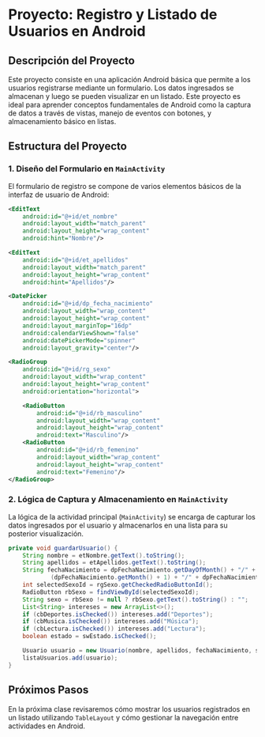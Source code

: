 # Proyecto: Registro y Listado de Usuarios en Android

## Descripción del Proyecto

Este proyecto consiste en una aplicación Android básica que permite a los usuarios registrarse mediante un formulario. Los datos ingresados se almacenan y luego se pueden visualizar en un listado. Este proyecto es ideal para aprender conceptos fundamentales de Android como la captura de datos a través de vistas, manejo de eventos con botones, y almacenamiento básico en listas.

## Estructura del Proyecto

### 1. Diseño del Formulario en `MainActivity`

El formulario de registro se compone de varios elementos básicos de la interfaz de usuario de Android:

```xml
<EditText
    android:id="@+id/et_nombre"
    android:layout_width="match_parent"
    android:layout_height="wrap_content"
    android:hint="Nombre"/>

<EditText
    android:id="@+id/et_apellidos"
    android:layout_width="match_parent"
    android:layout_height="wrap_content"
    android:hint="Apellidos"/>

<DatePicker
    android:id="@+id/dp_fecha_nacimiento"
    android:layout_width="wrap_content"
    android:layout_height="wrap_content"
    android:layout_marginTop="16dp"
    android:calendarViewShown="false"
    android:datePickerMode="spinner"
    android:layout_gravity="center"/>

<RadioGroup
    android:id="@+id/rg_sexo"
    android:layout_width="wrap_content"
    android:layout_height="wrap_content"
    android:orientation="horizontal">

    <RadioButton
        android:id="@+id/rb_masculino"
        android:layout_width="wrap_content"
        android:layout_height="wrap_content"
        android:text="Masculino"/>
    <RadioButton
        android:id="@+id/rb_femenino"
        android:layout_width="wrap_content"
        android:layout_height="wrap_content"
        android:text="Femenino"/>
</RadioGroup>
```

### 2. Lógica de Captura y Almacenamiento en `MainActivity`

La lógica de la actividad principal (`MainActivity`) se encarga de capturar los datos ingresados por el usuario y almacenarlos en una lista para su posterior visualización.

```java
private void guardarUsuario() {
    String nombre = etNombre.getText().toString();
    String apellidos = etApellidos.getText().toString();
    String fechaNacimiento = dpFechaNacimiento.getDayOfMonth() + "/" +
            (dpFechaNacimiento.getMonth() + 1) + "/" + dpFechaNacimiento.getYear();
    int selectedSexoId = rgSexo.getCheckedRadioButtonId();
    RadioButton rbSexo = findViewById(selectedSexoId);
    String sexo = rbSexo != null ? rbSexo.getText().toString() : "";
    List<String> intereses = new ArrayList<>();
    if (cbDeportes.isChecked()) intereses.add("Deportes");
    if (cbMusica.isChecked()) intereses.add("Música");
    if (cbLectura.isChecked()) intereses.add("Lectura");
    boolean estado = swEstado.isChecked();

    Usuario usuario = new Usuario(nombre, apellidos, fechaNacimiento, sexo, intereses, estado);
    listaUsuarios.add(usuario);
}
```

## Próximos Pasos

En la próxima clase revisaremos cómo mostrar los usuarios registrados en un listado utilizando `TableLayout` y cómo gestionar la navegación entre actividades en Android.
